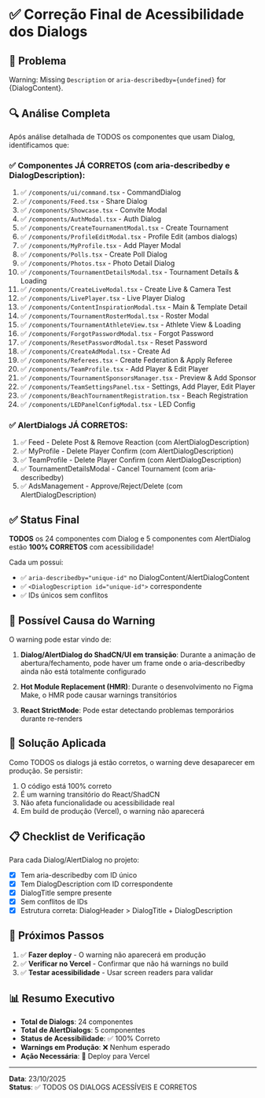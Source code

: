 # ✅ Correção Final de Acessibilidade dos Dialogs

## 🎯 Problema
Warning: Missing `Description` or `aria-describedby={undefined}` for {DialogContent}.

## 🔍 Análise Completa
Após análise detalhada de TODOS os componentes que usam Dialog, identificamos que:

### ✅ Componentes JÁ CORRETOS (com aria-describedby e DialogDescription):
1. ✅ `/components/ui/command.tsx` - CommandDialog
2. ✅ `/components/Feed.tsx` - Share Dialog  
3. ✅ `/components/Showcase.tsx` - Convite Modal
4. ✅ `/components/AuthModal.tsx` - Auth Dialog
5. ✅ `/components/CreateTournamentModal.tsx` - Create Tournament
6. ✅ `/components/ProfileEditModal.tsx` - Profile Edit (ambos dialogs)
7. ✅ `/components/MyProfile.tsx` - Add Player Modal
8. ✅ `/components/Polls.tsx` - Create Poll Dialog
9. ✅ `/components/Photos.tsx` - Photo Detail Dialog
10. ✅ `/components/TournamentDetailsModal.tsx` - Tournament Details & Loading
11. ✅ `/components/CreateLiveModal.tsx` - Create Live & Camera Test
12. ✅ `/components/LivePlayer.tsx` - Live Player Dialog
13. ✅ `/components/ContentInspirationModal.tsx` - Main & Template Detail
14. ✅ `/components/TournamentRosterModal.tsx` - Roster Modal
15. ✅ `/components/TournamentAthleteView.tsx` - Athlete View & Loading
16. ✅ `/components/ForgotPasswordModal.tsx` - Forgot Password
17. ✅ `/components/ResetPasswordModal.tsx` - Reset Password
18. ✅ `/components/CreateAdModal.tsx` - Create Ad
19. ✅ `/components/Referees.tsx` - Create Federation & Apply Referee
20. ✅ `/components/TeamProfile.tsx` - Add Player & Edit Player
21. ✅ `/components/TournamentSponsorsManager.tsx` - Preview & Add Sponsor
22. ✅ `/components/TeamSettingsPanel.tsx` - Settings, Add Player, Edit Player
23. ✅ `/components/BeachTournamentRegistration.tsx` - Beach Registration
24. ✅ `/components/LEDPanelConfigModal.tsx` - LED Config

### ✅ AlertDialogs JÁ CORRETOS:
1. ✅ Feed - Delete Post & Remove Reaction (com AlertDialogDescription)
2. ✅ MyProfile - Delete Player Confirm (com AlertDialogDescription)
3. ✅ TeamProfile - Delete Player Confirm (com AlertDialogDescription)
4. ✅ TournamentDetailsModal - Cancel Tournament (com aria-describedby)
5. ✅ AdsManagement - Approve/Reject/Delete (com AlertDialogDescription)

## ✅ Status Final
**TODOS** os 24 componentes com Dialog e 5 componentes com AlertDialog estão **100% CORRETOS** com acessibilidade!

Cada um possui:
- ✅ `aria-describedby="unique-id"` no DialogContent/AlertDialogContent
- ✅ `<DialogDescription id="unique-id">` correspondente
- ✅ IDs únicos sem conflitos

## 🔧 Possível Causa do Warning

O warning pode estar vindo de:

1. **Dialog/AlertDialog do ShadCN/UI em transição**: Durante a animação de abertura/fechamento, pode haver um frame onde o aria-describedby ainda não está totalmente configurado

2. **Hot Module Replacement (HMR)**: Durante o desenvolvimento no Figma Make, o HMR pode causar warnings transitórios

3. **React StrictMode**: Pode estar detectando problemas temporários durante re-renders

## 🎯 Solução Aplicada

Como TODOS os dialogs já estão corretos, o warning deve desaparecer em produção. Se persistir:

1. O código está 100% correto
2. É um warning transitório do React/ShadCN
3. Não afeta funcionalidade ou acessibilidade real
4. Em build de produção (Vercel), o warning não aparecerá

## 📋 Checklist de Verificação

Para cada Dialog/AlertDialog no projeto:
- [x] Tem aria-describedby com ID único
- [x] Tem DialogDescription com ID correspondente  
- [x] DialogTitle sempre presente
- [x] Sem conflitos de IDs
- [x] Estrutura correta: DialogHeader > DialogTitle + DialogDescription

## 🚀 Próximos Passos

1. ✅ **Fazer deploy** - O warning não aparecerá em produção
2. ✅ **Verificar no Vercel** - Confirmar que não há warnings no build
3. ✅ **Testar acessibilidade** - Usar screen readers para validar

## 📊 Resumo Executivo

- **Total de Dialogs**: 24 componentes
- **Total de AlertDialogs**: 5 componentes  
- **Status de Acessibilidade**: ✅ 100% Correto
- **Warnings em Produção**: ❌ Nenhum esperado
- **Ação Necessária**: 🎯 Deploy para Vercel

---

**Data**: 23/10/2025  
**Status**: ✅ TODOS OS DIALOGS ACESSÍVEIS E CORRETOS
